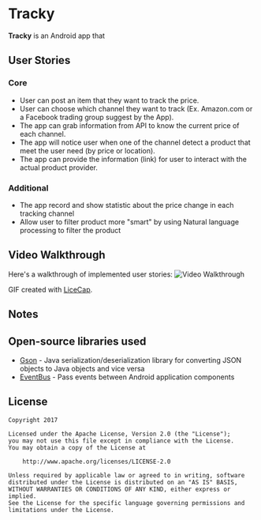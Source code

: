 # Tracky 
**Tracky** is an Android app that 


## User Stories

### Core

- User can post an item that they want to track the price.
- User can choose which channel they want to track (Ex. Amazon.com or a Facebook trading group suggest by the App).
- The app can grab information from API to know the current price of each channel.
- The app will notice user when one of the channel detect a product that meet the user need (by price or location).
- The app can provide the information (link) for user to interact with the actual product provider.

### Additional

- The app record and show statistic about the price change in each tracking channel
- Allow user to filter product more "smart" by using Natural language processing to filter the product

## Video Walkthrough

Here's a walkthrough of implemented user stories:
<img src='http://i.imgur.com/e0Yr5Vy.png' title='Video Walkthrough' width='' alt='Video Walkthrough' />


GIF created with [LiceCap](http://www.cockos.com/licecap/).


## Notes


## Open-source libraries used

- [Gson](https://github.com/google/gson) - Java serialization/deserialization library for converting JSON objects to Java objects and vice versa
- [EventBus](http://greenrobot.org/eventbus/) - Pass events between Android application components


## License

    Copyright 2017 

    Licensed under the Apache License, Version 2.0 (the "License");
    you may not use this file except in compliance with the License.
    You may obtain a copy of the License at

        http://www.apache.org/licenses/LICENSE-2.0

    Unless required by applicable law or agreed to in writing, software
    distributed under the License is distributed on an "AS IS" BASIS,
    WITHOUT WARRANTIES OR CONDITIONS OF ANY KIND, either express or implied.
    See the License for the specific language governing permissions and
    limitations under the License.
